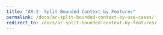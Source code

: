 ```yaml
---
title: "AR-2: Split Bounded Context by Features"
permalink: /docs/ar-split-bounded-context-by-use-cases/
redirect_to: /docs/ar-split-bounded-context-by-features/
---
```

